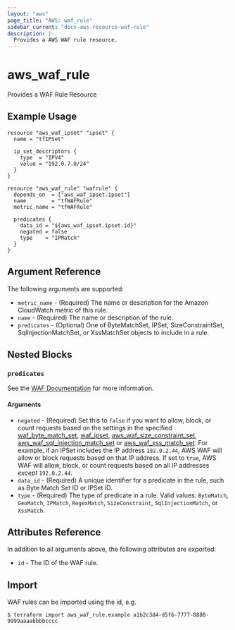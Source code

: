 ```yaml
---
layout: "aws"
page_title: "AWS: waf_rule"
sidebar_current: "docs-aws-resource-waf-rule"
description: |-
  Provides a AWS WAF rule resource.
---
```


# aws_waf_rule

Provides a WAF Rule Resource

## Example Usage

```hcl
resource "aws_waf_ipset" "ipset" {
  name = "tfIPSet"

  ip_set_descriptors {
    type  = "IPV4"
    value = "192.0.7.0/24"
  }
}

resource "aws_waf_rule" "wafrule" {
  depends_on  = ["aws_waf_ipset.ipset"]
  name        = "tfWAFRule"
  metric_name = "tfWAFRule"

  predicates {
    data_id = "${aws_waf_ipset.ipset.id}"
    negated = false
    type    = "IPMatch"
  }
}
```

## Argument Reference

The following arguments are supported:

* `metric_name` - (Required) The name or description for the Amazon CloudWatch metric of this rule.
* `name` - (Required) The name or description of the rule.
* `predicates` - (Optional) One of ByteMatchSet, IPSet, SizeConstraintSet, SqlInjectionMatchSet, or XssMatchSet objects to include in a rule.

## Nested Blocks

### `predicates`

See the [WAF Documentation](https://docs.aws.amazon.com/waf/latest/APIReference/API_Predicate.html) for more information.

#### Arguments

* `negated` - (Required) Set this to `false` if you want to allow, block, or count requests
  based on the settings in the specified [waf_byte_match_set](/docs/providers/aws/r/waf_byte_match_set.html), [waf_ipset](/docs/providers/aws/r/waf_ipset.html), [aws_waf_size_constraint_set](/docs/providers/aws/r/waf_size_constraint_set.html), [aws_waf_sql_injection_match_set](/docs/providers/aws/r/waf_sql_injection_match_set.html) or [aws_waf_xss_match_set](/docs/providers/aws/r/waf_xss_match_set.html).
  For example, if an IPSet includes the IP address `192.0.2.44`, AWS WAF will allow or block requests based on that IP address.
  If set to `true`, AWS WAF will allow, block, or count requests based on all IP addresses _except_ `192.0.2.44`.
* `data_id` - (Required) A unique identifier for a predicate in the rule, such as Byte Match Set ID or IPSet ID.
* `type` - (Required) The type of predicate in a rule. Valid values: `ByteMatch`, `GeoMatch`, `IPMatch`, `RegexMatch`, `SizeConstraint`, `SqlInjectionMatch`, or `XssMatch`.

## Attributes Reference

In addition to all arguments above, the following attributes are exported:

* `id` - The ID of the WAF rule.

## Import

WAF rules can be imported using the id, e.g.

```
$ terraform import aws_waf_rule.example a1b2c3d4-d5f6-7777-8888-9999aaaabbbbcccc
```
